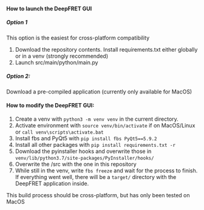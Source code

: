 #### How to launch the DeepFRET GUI

##### Option 1
This option is the easiest for cross-platform compatibility
1. Download the repository contents. Install requirements.txt either globally or in a venv (strongly recommended)
2. Launch src/main/python/main.py

##### Option 2:
Download a pre-compiled application (currently only available for MacOS)


#### How to modify the DeepFRET GUI:
1. Create a venv with `python3 -m venv venv` in the current directory.
2. Activate environment with `source venv/bin/activate` if on MacOS/Linux or `call venv\scripts\activate.bat`
3. Install fbs and PyQt5 with `pip install fbs PyQt5==5.9.2`
4. Install all other packages with `pip install requirements.txt -r`
5. Download the pyinstaller hooks and overwrite those in `venv/lib/python3.7/site-packages/PyInstaller/hooks/`
6. Overwrite the /src with the one in this repository
7. While still in the venv, write `fbs freeze` and wait for the process to finish. If everything went well, there will be a `target/` directory with the DeepFRET application inside.

This build process should be cross-platform, but has only been tested on MacOS
